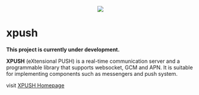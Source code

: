 <p align="center">
  <img src="https://raw.githubusercontent.com/xpush/node-xpush/master/logo.png"/>
</p>

xpush
=======

**This project is currently under development.**

**XPUSH** (eXtensional PUSH) is a real-time communication server and a programmable library that supports websocket, GCM and APN. It is suitable for implementing components such as messengers and push system.


visit [XPUSH Homepage](http://xpush.github.io)
